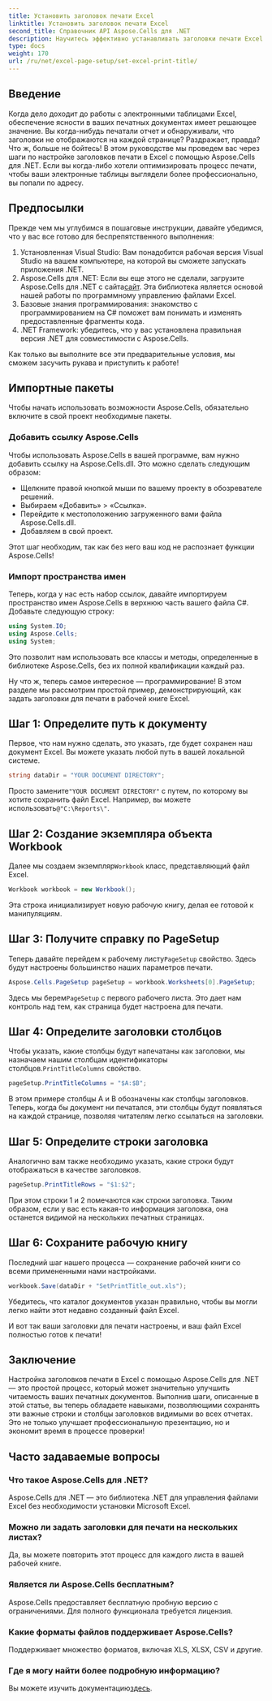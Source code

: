 ```yaml
---
title: Установить заголовок печати Excel
linktitle: Установить заголовок печати Excel
second_title: Справочник API Aspose.Cells для .NET
description: Научитесь эффективно устанавливать заголовки печати Excel с помощью Aspose.Cells для .NET. Оптимизируйте процесс печати с помощью нашего пошагового руководства.
type: docs
weight: 170
url: /ru/net/excel-page-setup/set-excel-print-title/
---
```

## Введение

Когда дело доходит до работы с электронными таблицами Excel, обеспечение ясности в ваших печатных документах имеет решающее значение. Вы когда-нибудь печатали отчет и обнаруживали, что заголовки не отображаются на каждой странице? Раздражает, правда? Что ж, больше не бойтесь! В этом руководстве мы проведем вас через шаги по настройке заголовков печати в Excel с помощью Aspose.Cells для .NET. Если вы когда-либо хотели оптимизировать процесс печати, чтобы ваши электронные таблицы выглядели более профессионально, вы попали по адресу.

## Предпосылки

Прежде чем мы углубимся в пошаговые инструкции, давайте убедимся, что у вас все готово для беспрепятственного выполнения:

1. Установленная Visual Studio: Вам понадобится рабочая версия Visual Studio на вашем компьютере, на которой вы сможете запускать приложения .NET.
2.  Aspose.Cells для .NET: Если вы еще этого не сделали, загрузите Aspose.Cells для .NET с сайта[сайт](https://releases.aspose.com/cells/net/). Эта библиотека является основой нашей работы по программному управлению файлами Excel.
3. Базовые знания программирования: знакомство с программированием на C# поможет вам понимать и изменять предоставленные фрагменты кода.
4. .NET Framework: убедитесь, что у вас установлена правильная версия .NET для совместимости с Aspose.Cells.

Как только вы выполните все эти предварительные условия, мы сможем засучить рукава и приступить к работе!

## Импортные пакеты

Чтобы начать использовать возможности Aspose.Cells, обязательно включите в свой проект необходимые пакеты. 

### Добавить ссылку Aspose.Cells

Чтобы использовать Aspose.Cells в вашей программе, вам нужно добавить ссылку на Aspose.Cells.dll. Это можно сделать следующим образом:

- Щелкните правой кнопкой мыши по вашему проекту в обозревателе решений.
- Выбираем «Добавить» > «Ссылка».
- Перейдите к местоположению загруженного вами файла Aspose.Cells.dll.
- Добавляем в свой проект.

Этот шаг необходим, так как без него ваш код не распознает функции Aspose.Cells!

### Импорт пространства имен

Теперь, когда у нас есть набор ссылок, давайте импортируем пространство имен Aspose.Cells в верхнюю часть вашего файла C#. Добавьте следующую строку:

```csharp
using System.IO;
using Aspose.Cells;
using System;
```

Это позволит нам использовать все классы и методы, определенные в библиотеке Aspose.Cells, без их полной квалификации каждый раз.

Ну что ж, теперь самое интересное — программирование! В этом разделе мы рассмотрим простой пример, демонстрирующий, как задать заголовки для печати в рабочей книге Excel.

## Шаг 1: Определите путь к документу

Первое, что нам нужно сделать, это указать, где будет сохранен наш документ Excel. Вы можете указать любой путь в вашей локальной системе. 

```csharp
string dataDir = "YOUR DOCUMENT DIRECTORY";
```

 Просто замените`"YOUR DOCUMENT DIRECTORY"` с путем, по которому вы хотите сохранить файл Excel. Например, вы можете использовать`@"C:\Reports\"`.

## Шаг 2: Создание экземпляра объекта Workbook

 Далее мы создаем экземпляр`Workbook` класс, представляющий файл Excel.

```csharp
Workbook workbook = new Workbook();
```

Эта строка инициализирует новую рабочую книгу, делая ее готовой к манипуляциям.

## Шаг 3: Получите справку по PageSetup

 Теперь давайте перейдем к рабочему листу`PageSetup` свойство. Здесь будут настроены большинство наших параметров печати.

```csharp
Aspose.Cells.PageSetup pageSetup = workbook.Worksheets[0].PageSetup;
```

 Здесь мы берем`PageSetup` с первого рабочего листа. Это дает нам контроль над тем, как страница будет настроена для печати.

## Шаг 4: Определите заголовки столбцов

 Чтобы указать, какие столбцы будут напечатаны как заголовки, мы назначаем нашим столбцам идентификаторы столбцов.`PrintTitleColumns` свойство. 

```csharp
pageSetup.PrintTitleColumns = "$A:$B";
```

В этом примере столбцы A и B обозначены как столбцы заголовков. Теперь, когда бы документ ни печатался, эти столбцы будут появляться на каждой странице, позволяя читателям легко ссылаться на заголовки.

## Шаг 5: Определите строки заголовка

Аналогично вам также необходимо указать, какие строки будут отображаться в качестве заголовков.

```csharp
pageSetup.PrintTitleRows = "$1:$2";
```

При этом строки 1 и 2 помечаются как строки заголовка. Таким образом, если у вас есть какая-то информация заголовка, она останется видимой на нескольких печатных страницах.

## Шаг 6: Сохраните рабочую книгу

Последний шаг нашего процесса — сохранение рабочей книги со всеми примененными нами настройками. 

```csharp
workbook.Save(dataDir + "SetPrintTitle_out.xls");
```

Убедитесь, что каталог документов указан правильно, чтобы вы могли легко найти этот недавно созданный файл Excel. 

И вот так ваши заголовки для печати настроены, и ваш файл Excel полностью готов к печати!

## Заключение

Настройка заголовков печати в Excel с помощью Aspose.Cells для .NET — это простой процесс, который может значительно улучшить читаемость ваших печатных документов. Выполнив шаги, описанные в этой статье, вы теперь обладаете навыками, позволяющими сохранять эти важные строки и столбцы заголовков видимыми во всех отчетах. Это не только улучшает профессиональную презентацию, но и экономит время в процессе проверки!

## Часто задаваемые вопросы

### Что такое Aspose.Cells для .NET?
Aspose.Cells для .NET — это библиотека .NET для управления файлами Excel без необходимости установки Microsoft Excel.

### Можно ли задать заголовки для печати на нескольких листах?
Да, вы можете повторить этот процесс для каждого листа в вашей рабочей книге.

### Является ли Aspose.Cells бесплатным?
Aspose.Cells предоставляет бесплатную пробную версию с ограничениями. Для полного функционала требуется лицензия.

### Какие форматы файлов поддерживает Aspose.Cells?
Поддерживает множество форматов, включая XLS, XLSX, CSV и другие.

### Где я могу найти более подробную информацию?
 Вы можете изучить документацию[здесь](https://reference.aspose.com/cells/net/).